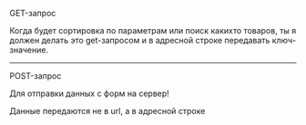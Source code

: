 GET-запрос

Когда будет сортировка по параметрам или поиск какихто товаров, ты я должен делать это get-запросом и в адресной строке передавать ключ-значение.




-----------------------------------

POST-запрос

Для отправки данных с форм на сервер!

Данные передаются не в url, а в адресной строке
